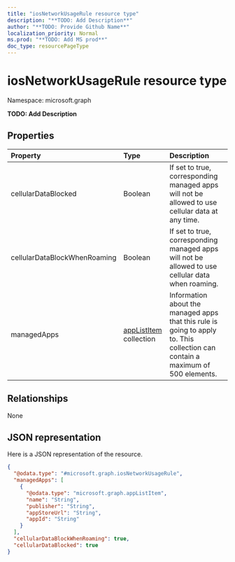 ```yaml
---
title: "iosNetworkUsageRule resource type"
description: "**TODO: Add Description**"
author: "**TODO: Provide Github Name**"
localization_priority: Normal
ms.prod: "**TODO: Add MS prod**"
doc_type: resourcePageType
---
```


# iosNetworkUsageRule resource type


Namespace: microsoft.graph

**TODO: Add Description**

## Properties
|Property|Type|Description|
|:---|:---|:---|
|cellularDataBlocked|Boolean|If set to true, corresponding managed apps will not be allowed to use cellular data at any time.|
|cellularDataBlockWhenRoaming|Boolean|If set to true, corresponding managed apps will not be allowed to use cellular data when roaming.|
|managedApps|[appListItem](../resources/applistitem.md) collection|Information about the managed apps that this rule is going to apply to. This collection can contain a maximum of 500 elements.|

## Relationships
None

## JSON representation
Here is a JSON representation of the resource.
<!-- {
  "blockType": "resource",
  "@odata.type": "microsoft.graph.iosNetworkUsageRule"
}
-->
``` json
{
  "@odata.type": "#microsoft.graph.iosNetworkUsageRule",
  "managedApps": [
    {
      "@odata.type": "microsoft.graph.appListItem",
      "name": "String",
      "publisher": "String",
      "appStoreUrl": "String",
      "appId": "String"
    }
  ],
  "cellularDataBlockWhenRoaming": true,
  "cellularDataBlocked": true
}
```

